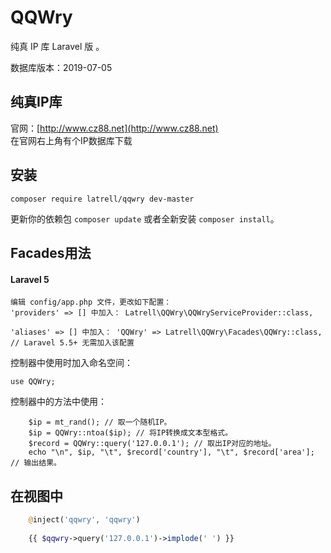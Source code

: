 # QQWry

纯真 IP 库 Laravel 版 。

数据库版本：2019-07-05

## 纯真IP库

官网：[http://www.cz88.net](http://www.cz88.net)  
在官网右上角有个IP数据库下载

## 安装

```
composer require latrell/qqwry dev-master
```

更新你的依赖包 ```composer update``` 或者全新安装 ```composer install```。


## Facades用法
#### Laravel 5
```
编辑 config/app.php 文件，更改如下配置：
'providers' => [] 中加入： Latrell\QQWry\QQWryServiceProvider::class,

'aliases' => [] 中加入： 'QQWry' => Latrell\QQWry\Facades\QQWry::class, // Laravel 5.5+ 无需加入该配置
```

控制器中使用时加入命名空间：
```
use QQWry;
```

控制器中的方法中使用：
```
	$ip = mt_rand(); // 取一个随机IP。
	$ip = QQWry::ntoa($ip); // 将IP转换成文本型格式。
	$record = QQWry::query('127.0.0.1'); // 取出IP对应的地址。
	echo "\n", $ip, "\t", $record['country'], "\t", $record['area']; // 输出结果。
```

## 在视图中
```php
	@inject('qqwry', 'qqwry')
	
	{{ $qqwry->query('127.0.0.1')->implode(' ') }}
```
